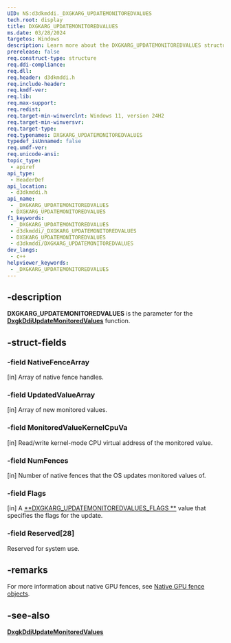 ```yaml
---
UID: NS:d3dkmddi._DXGKARG_UPDATEMONITOREDVALUES
tech.root: display
title: DXGKARG_UPDATEMONITOREDVALUES
ms.date: 03/28/2024
targetos: Windows
description: Learn more about the DXGKARG_UPDATEMONITOREDVALUES structure.
prerelease: false
req.construct-type: structure
req.ddi-compliance: 
req.dll: 
req.header: d3dkmddi.h
req.include-header: 
req.kmdf-ver: 
req.lib: 
req.max-support: 
req.redist: 
req.target-min-winverclnt: Windows 11, version 24H2
req.target-min-winversvr: 
req.target-type: 
req.typenames: DXGKARG_UPDATEMONITOREDVALUES
typedef_isUnnamed: false
req.umdf-ver: 
req.unicode-ansi: 
topic_type:
 - apiref
api_type:
 - HeaderDef
api_location:
 - d3dkmddi.h
api_name:
 - _DXGKARG_UPDATEMONITOREDVALUES
 - DXGKARG_UPDATEMONITOREDVALUES
f1_keywords:
 - _DXGKARG_UPDATEMONITOREDVALUES
 - d3dkmddi/_DXGKARG_UPDATEMONITOREDVALUES
 - DXGKARG_UPDATEMONITOREDVALUES
 - d3dkmddi/DXGKARG_UPDATEMONITOREDVALUES
dev_langs:
 - c++
helpviewer_keywords:
 - _DXGKARG_UPDATEMONITOREDVALUES
---
```


## -description

**DXGKARG_UPDATEMONITOREDVALUES** is the parameter for the [**DxgkDdiUpdateMonitoredValues**](nc-d3dkmddi-dxgkddi_updatemonitoredvalues.md) function.

## -struct-fields

### -field NativeFenceArray

[in] Array of native fence handles.

### -field UpdatedValueArray

[in] Array of new monitored values.

### -field MonitoredValueKernelCpuVa

[in] Read/write kernel-mode CPU virtual address of the monitored value.

### -field NumFences

[in] Number of native fences that the OS updates monitored values of.

### -field Flags

[in] A [**DXGKARG_UPDATEMONITOREDVALUES_FLAGS **](ns-d3dkmddi-dxgkarg_updatemonitoredvalues_flags.md) value that specifies the flags for the update.

### -field Reserved[28]

Reserved for system use.

## -remarks

For more information about native GPU fences, see [Native GPU fence objects](/windows-hardware/drivers/display/native-gpu-fence-objects).

## -see-also

[**DxgkDdiUpdateMonitoredValues**](nc-d3dkmddi-dxgkddi_updatemonitoredvalues.md)
